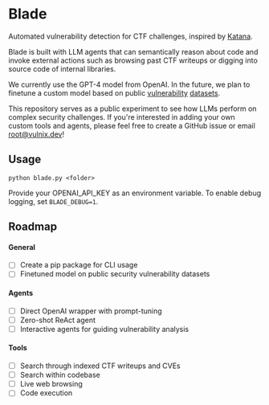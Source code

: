 # Blade 

Automated vulnerability detection for CTF challenges, inspired by [Katana](https://github.com/JohnHammond/katana).

Blade is built with LLM agents that can semantically reason about code and invoke external actions such as browsing past CTF writeups or digging into source code of internal libraries. 

We currently use the GPT-4 model from OpenAI. In the future, we plan to finetune a custom model based on public [vulnerability](https://arxiv.org/pdf/2304.00409.pdf) [datasets](https://www.inf.u-szeged.hu/~ferenc/papers/JSVulnerabilityDataSet/).

This repository serves as a public experiment to see how LLMs perform on complex security challenges. If you're interested in adding your own custom tools and agents, please feel free to create a GitHub issue or email root@vulnix.dev!

## Usage

`python blade.py <folder>`

Provide your OPENAI_API_KEY as an environment variable. To enable debug logging, set `BLADE_DEBUG=1`.

## Roadmap
#### General
- [ ] Create a pip package for CLI usage
- [ ] Finetuned model on public security vulnerability datasets

#### Agents
- [ ] Direct OpenAI wrapper with prompt-tuning
- [ ] Zero-shot ReAct agent
- [ ] Interactive agents for guiding vulnerability analysis

#### Tools
- [ ] Search through indexed CTF writeups and CVEs
- [ ] Search within codebase
- [ ] Live web browsing
- [ ] Code execution
